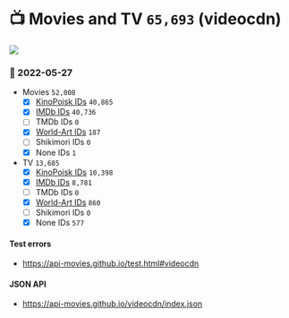 # :tv: Movies and TV `65,693` (videocdn)

<a href="https://API-Movies.github.io"><img src="https://API-Movies.github.io/banner.png?cache"></a>

### :date: 2022-05-27
- Movies `52,008`
  - [x] <a href="https://API-Movies.github.io/videocdn/movie_kinopoisk_ids.json">KinoPoisk IDs</a> `40,865`
  - [x] <a href="https://API-Movies.github.io/videocdn/movie_imdb_ids.json">IMDb IDs</a> `40,736`
  - [ ] TMDb IDs `0`
  - [x] <a href="https://API-Movies.github.io/videocdn/movie_world_art_ids.json">World-Art IDs</a> `187`
  - [ ] Shikimori IDs `0`
  - [x] None IDs `1`
- TV `13,685`
  - [x] <a href="https://API-Movies.github.io/videocdn/tv_kinopoisk_ids.json">KinoPoisk IDs</a> `10,398`
  - [x] <a href="https://API-Movies.github.io/videocdn/tv_imdb_ids.json">IMDb IDs</a> `8,781`
  - [ ] TMDb IDs `0`
  - [x] <a href="https://API-Movies.github.io/videocdn/tv_world_art_ids.json">World-Art IDs</a> `860`
  - [ ] Shikimori IDs `0`
  - [x] None IDs `577`
#### Test errors
- <a href='https://api-movies.github.io/test.html#videocdn'>https://api-movies.github.io/test.html#videocdn</a>
#### JSON API
- <a href='https://api-movies.github.io/videocdn/index.json'>https://api-movies.github.io/videocdn/index.json</a>

